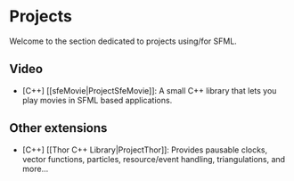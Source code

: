 # Projects

Welcome to the section dedicated to projects using/for SFML.

## Video
* [C++] [[sfeMovie|ProjectSfeMovie]]: A small C++ library that lets you play movies in SFML based applications.

## Other extensions
* [C++] [[Thor C++ Library|ProjectThor]]: Provides pausable clocks, vector functions, particles, resource/event handling, triangulations, and more...